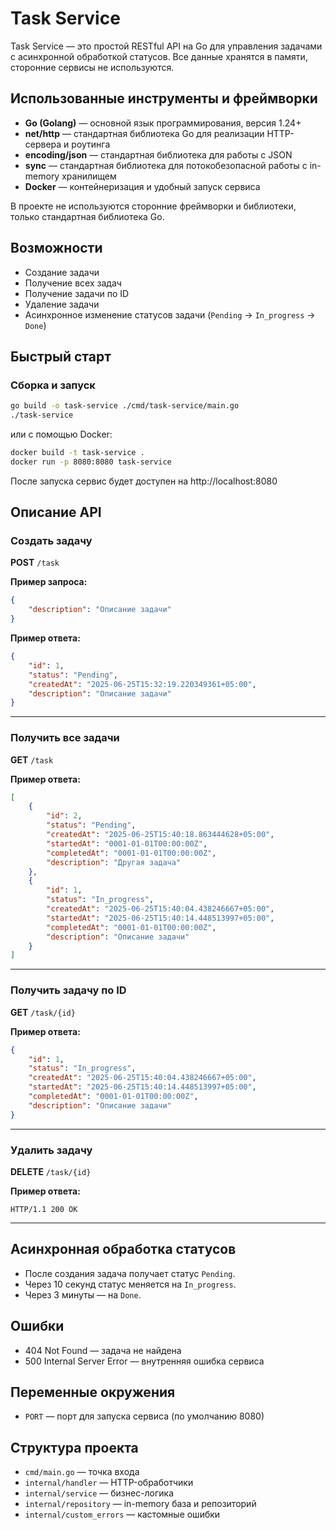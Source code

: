 # Task Service

Task Service — это простой RESTful API на Go для управления задачами с асинхронной обработкой статусов. Все данные хранятся в памяти, сторонние сервисы не используются.

## Использованные инструменты и фреймворки

- **Go (Golang)** — основной язык программирования, версия 1.24+
- **net/http** — стандартная библиотека Go для реализации HTTP-сервера и роутинга
- **encoding/json** — стандартная библиотека для работы с JSON
- **sync** — стандартная библиотека для потокобезопасной работы с in-memory хранилищем
- **Docker** — контейнеризация и удобный запуск сервиса

В проекте не используются сторонние фреймворки и библиотеки, только стандартная библиотека Go.

## Возможности

- Создание задачи
- Получение всех задач
- Получение задачи по ID
- Удаление задачи
- Асинхронное изменение статусов задачи (`Pending` → `In_progress` → `Done`)

## Быстрый старт

### Сборка и запуск

```sh
go build -o task-service ./cmd/task-service/main.go
./task-service
```
или с помощью Docker:

```sh
docker build -t task-service .
docker run -p 8080:8080 task-service
```

После запуска сервис будет доступен на http://localhost:8080

## Описание API

### Создать задачу

**POST** `/task`

**Пример запроса:**
```json
{
    "description": "Описание задачи"
}
```

**Пример ответа:**
```json
{
    "id": 1,
    "status": "Pending",
    "createdAt": "2025-06-25T15:32:19.220349361+05:00",
    "description": "Описание задачи"
}
```

---

### Получить все задачи

**GET** `/task`

**Пример ответа:**
```json
[
    {
        "id": 2,
        "status": "Pending",
        "createdAt": "2025-06-25T15:40:18.863444628+05:00",
        "startedAt": "0001-01-01T00:00:00Z",
        "completedAt": "0001-01-01T00:00:00Z",
        "description": "Другая задача"
    },
    {
        "id": 1,
        "status": "In_progress",
        "createdAt": "2025-06-25T15:40:04.438246667+05:00",
        "startedAt": "2025-06-25T15:40:14.448513997+05:00",
        "completedAt": "0001-01-01T00:00:00Z",
        "description": "Описание задачи"
    }
]
```

---

### Получить задачу по ID

**GET** `/task/{id}`

**Пример ответа:**
```json
{
    "id": 1,
    "status": "In_progress",
    "createdAt": "2025-06-25T15:40:04.438246667+05:00",
    "startedAt": "2025-06-25T15:40:14.448513997+05:00",
    "completedAt": "0001-01-01T00:00:00Z",
    "description": "Описание задачи"
}
```

---

### Удалить задачу

**DELETE** `/task/{id}`

**Пример ответа:**
```
HTTP/1.1 200 OK
```

---

## Асинхронная обработка статусов

- После создания задача получает статус `Pending`.
- Через 10 секунд статус меняется на `In_progress`.
- Через 3 минуты — на `Done`.

## Ошибки

- 404 Not Found — задача не найдена
- 500 Internal Server Error — внутренняя ошибка сервиса

## Переменные окружения

- `PORT` — порт для запуска сервиса (по умолчанию 8080)

## Структура проекта

- `cmd/main.go` — точка входа
- `internal/handler` — HTTP-обработчики
- `internal/service` — бизнес-логика
- `internal/repository` — in-memory база и репозиторий
- `internal/custom_errors` — кастомные ошибки
